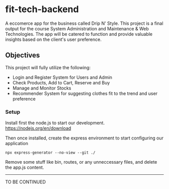 # fit-tech-backend

A eccomerce app for the business called Drip N' Style. This project is a final output for the course System Administration and Maintenance & Web Technologies. The app will be catered to function and provide valuable insights based on the client's user preference. 

## Objectives

This project will fully utilize the following:
- Login and Register System for Users and Admin
- Check Products, Add to Cart, Reserve and Buy
- Manage and Monitor Stocks
- Recommender System for suggesting clothes fit to the trend and user preference

### Setup

Install first the node.js to start our development. https://nodejs.org/en/download

Then once installed, create the express environment to start configuring our application
```
npx express-generator --no-view --git ./
```

Remove some stuff like bin, routes, or any unneccessary files, and delete the app.js content.

---

TO BE CONTINUED
